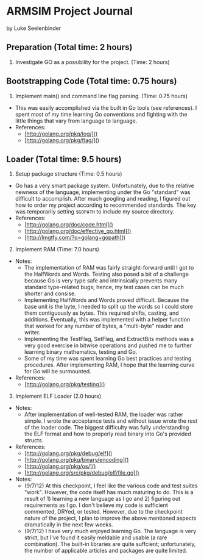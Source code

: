 # ARMSIM Project Journal
  by Luke Seelenbinder

## Preparation (Total time: 2 hours)
1. Investigate GO as a possibility for the project. (Time: 2 hours)

## Bootstrapping Code (Total time: 0.75 hours)
1. Implement main() and command line flag parsing. (Time: 0.75 hours)
  - This was easily accomplished via the built in Go tools (see references). I
    spent most of my time learning Go conventions and fighting with the little
    things that vary from language to language.
  - References:
    - [http://golang.org/pkg/log/]()
    - [http://golang.org/pkg/flag/]()

## Loader (Total time: 9.5 hours)
1. Setup package structure (Time: 0.5 hours)
  - Go has a very smart package system. Unfortunately, due to the relative
    newness of the language, implementing under the Go "standard" was difficult
    to accomplish. After much googling and reading, I figured out how to order
    my project according to recommended standards. The key was temporarily
    setting `$GOPATH` to include my source directory.
  - References:
    - [http://golang.org/doc/code.html]()
    - [http://golang.org/doc/effective_go.html]()
    - [http://lmgtfy.com/?q=golang+gopath]()
2. Implement RAM (Time: 7.0 hours)
  - Notes:
    - The implementation of RAM was fairly straight-forward until I got to the
      HalfWords and Words. Testing also posed a bit of a challenge because Go is
      very type safe and intrinsically prevents many standard type-related bugs;
      hence, my test cases can be much shorter and consise.
    - Implementing HalfWords and Words proved difficult. Because the base unit is
      the byte, I needed to split up the words so I could store them
      contiguously as bytes. This required shifts, casting, and additions.
      Eventually, this was implemented with a helper function that worked for
      any number of bytes, a "multi-byte" reader and writer.
    - Implementing the TestFlag, SetFlag, and ExtractBits methods was a very
      good exercise in bitwise operations and pushed me to further learning
      binary mathematics, testing and Go.
    - Some of my time was spent learning Go best practices and testing
      procedures. After implementing RAM, I hope that the learning curve for Go
      will be surmounted.
  - References:
    - [http://golang.org/pkg/testing]()
3. Implement ELF Loader (2.0 hours)
  - Notes:
    - After implementation of well-tested RAM, the loader was rather simple.
      I wrote the acceptance tests and without issue wrote the rest of the
      loader code. The biggest difficulty was fully understanding the ELF
      format and how to properly read binary into Go's provided structs.
  - References:
    - [http://golang.org/pkg/debug/elf]()
    - [http://golang.org/pkg/binary/encoding]()
    - [http://golang.org/pkg/os/]()
    - [http://golang.org/src/pkg/debug/elf/file.go]()
- Notes:
  - (9/7/12) At this checkpoint, I feel like the various code and test suites
    "work". However, the code itself has much maturing to do. This is a result
    of 1) learning a new language as I go and 2) figuring out requirements as I
    go. I don't believe my code is sufficient commented, DRYed, or tested.
    However, due to the checkpoint nature of the project, I plan to improve the
    above mentioned aspects dramatically in the next few weeks.
  - (9/7/12) I have very much enjoyed learning Go. The language is very strict,
    but I've found it easily meldable and usable (a rare combination). The
    built-in libraries are quite suffcient; unfortunately, the number of
    applicable articles and packages are quite limited.
